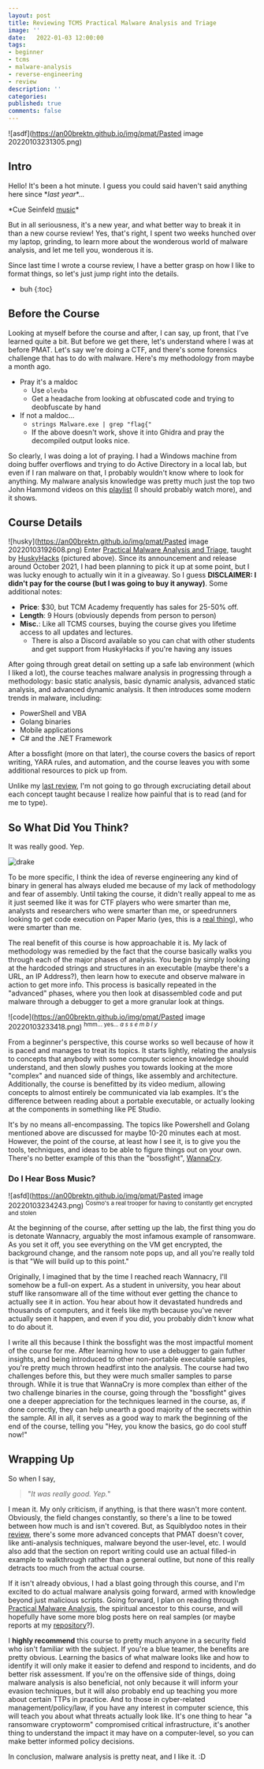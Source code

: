```yaml
---
layout: post
title: Reviewing TCMS Practical Malware Analysis and Triage
image: ''
date:   2022-01-03 12:00:00
tags:
- beginner
- tcms
- malware-analysis
- reverse-engineering
- review
description: ''
categories:
published: true
comments: false
---
```


![asdf](https://an00brektn.github.io/img/pmat/Pasted image 20220103231305.png)

## Intro
Hello! It's been a hot minute. I guess you could said haven't said anything here since \**last year*\*...

\*Cue Seinfeld [music](https://www.youtube.com/watch?v=_V2sBURgUBI)\*

But in all seriousness, it's a new year, and what better way to break it in than a new course review! Yes, that's right, I spent two weeks hunched over my laptop, grinding, to learn more about the wonderous world of malware analysis, and let me tell you, wonderous it is.

Since last time I wrote a course review, I have a better grasp on how I like to format things, so let's just jump right into the details.

* buh
{:toc}

## Before the Course
Looking at myself before the course and after, I can say, up front, that I've learned quite a bit. But before we get there, let's understand where I was at before PMAT. Let's say we're doing a CTF, and there's some forensics challenge that has to do with malware. Here's my methodology from maybe a month ago.

- Pray it's a maldoc
	- Use `olevba`
	- Get a headache from looking at obfuscated code and trying to deobfuscate by hand
- If not a maldoc...
	- `strings Malware.exe | grep "flag{"`
	- If the above doesn't work, shove it into Ghidra and pray the decompiled output looks nice.

So clearly, I was doing a lot of praying. I had a Windows machine from doing buffer overflows and trying to do Active Directory in a local lab, but even if I ran malware on that, I probably wouldn't know where to look for anything. My malware analysis knowledge was pretty much just the top two John Hammond videos on this [playlist](https://www.youtube.com/playlist?list=PL1H1sBF1VAKWMn_3QPddayIypbbITTGZv) (I should probably watch more), and it shows.

## Course Details
![husky](https://an00brektn.github.io/img/pmat/Pasted image 20220103192608.png)
Enter [Practical Malware Analysis and Triage](https://academy.tcm-sec.com/p/practical-malware-analysis-triage), taught by [HuskyHacks](https://huskyhacks.dev/) (pictured above). Since its announcement and release around October 2021, I had been planning to pick it up at some point, but I was lucky enough to actually win it in a giveaway. So I guess **DISCLAIMER: I didn't pay for the course (but I was going to buy it anyway)**. Some additional notes:
- **Price**: $30, but TCM Academy frequently has sales for 25-50% off.
- **Length**: 9 Hours (obviously depends from person to person)
- **Misc.**: Like all TCMS courses, buying the course gives you lifetime access to all updates and lectures. 
	- There is also a Discord available so you can chat with other students and get support from HuskyHacks if you're having any issues

After going through great detail on setting up a safe lab environment (which I liked a lot), the course teaches malware analysis in progressing through a methodology: basic static analysis, basic dynamic analysis, advanced static analysis, and advanced dynamic analysis. It then introduces some modern trends in malware, including:
-   PowerShell and VBA
-   Golang binaries
-   Mobile applications
-   C# and the .NET Framework

After a bossfight (more on that later), the course covers the basics of report writing, YARA rules, and automation, and the course leaves you with some additional resources to pick up from. 

Unlike my [last review](https://an00brektn.github.io/TCM-PEH-review/), I'm not going to go through excruciating detail about each concept taught because I realize how painful that is to read (and for me to type).

## So What Did You Think?
It was really good. Yep. 

![drake](https://c.tenor.com/k4SFOI_3m30AAAAM/drake-clap.gif)

To be more specific, I think the idea of reverse engineering any kind of binary in general has always eluded me because of my lack of methodology and fear of assembly. Until taking the course, it didn't really appeal to me as it just seemed like it was for CTF players who were smarter than me, analysts and researchers who were smarter than me, or speedrunners looking to get code execution on Paper Mario (yes, this is a [real thing](https://www.youtube.com/watch?v=O9dTmzRAL_4)), who were smarter than me.

The real benefit of this course is how approachable it is. My lack of methodology was remedied by the fact that the course basically walks you through each of the major phases of analysis. You begin by simply looking at the hardcoded strings and structures in an executable (maybe there's a URL, an IP Address?), then learn how to execute and observe malware in action to get more info. This process is basically repeated in the "advanced" phases, where you then look at disassembled code and put malware through a debugger to get a more granular look at things.

![code](https://an00brektn.github.io/img/pmat/Pasted image 20220103233418.png)
<sup>hmm... yes... *a s s e m b l y*</sup>

From a beginner's perspective, this course works so well because of how it is paced and manages to treat its topics. It starts lightly, relating the analysis to concepts that anybody with some computer science knowledge should understand, and then slowly pushes you towards looking at the more "complex" and nuanced side of things, like assembly and architecture. Additionally, the course is benefitted by its video medium, allowing concepts to almost entirely be communicated via lab examples. It's the difference between reading about a portable executable, or actually looking at the components in something like PE Studio.

It's by no means all-encompassing. The topics like Powershell and Golang mentioned above are discussed for maybe 10-20 minutes each at most. However, the point of the course, at least how I see it, is to give you the tools, techniques, and ideas to be able to figure things out on your own. There's no better example of this than the "bossfight", [WannaCry](https://en.wikipedia.org/wiki/WannaCry_ransomware_attack).

### Do I Hear Boss Music?
![asfd](https://an00brektn.github.io/img/pmat/Pasted image 20220103234243.png)
<sup>Cosmo's a real trooper for having to constantly get encrypted and stolen</sup>

At the beginning of the course, after setting up the lab, the first thing you do is detonate Wannacry, arguably the most infamous example of ransomware. As you set it off, you see everything on the VM get encrypted, the background change, and the ransom note pops up, and all you're really told is that "We will build up to this point." 

Originally, I imagined that by the time I reached reach Wannacry, I'll somehow be a full-on expert. As a student in university, you hear about stuff like ransomware all of the time without ever getting the chance to actually see it in action. You hear about how it devastated hundreds and thousands of computers, and it feels like myth because you've never actually seen it happen, and even if you did, you probably didn't know what to do about it. 

I write all this because I think the bossfight was the most impactful moment of the course for me. After learning how to use a debugger to gain futher insights, and being introduced to other non-portable executable samples, you're pretty much thrown headfirst into the analysis. The course had two challenges before this, but they were much smaller samples to parse through. While it is true that WannaCry is more complex than either of the two challenge binaries in the course, going through the "bossfight" gives one a deeper appreciation for the techniques learned in the course, as, if done correctly, they can help unearth a good majority of the secrets within the sample. All in all, it serves as a good way to mark the beginning of the end of the course, telling you "Hey, you know the basics, go do cool stuff now!"

## Wrapping Up
So when I say,

> "*It was really good. Yep.*" 

I mean it. My only criticism, if anything, is that there wasn't more content. Obviously, the field changes constantly, so there's a line to be towed between how much is and isn't covered. But, as Squiblydoo notes in their [review](https://squiblydoo.blog/2021/11/26/review-practical-malware-analysis-and-triage-pmat/), there's some more advanced concepts that PMAT doesn't cover, like anti-analysis techniques, malware beyond the user-level, etc. I would also add that the section on report writing could use an actual filled-in example to walkthrough rather than a general outline, but none of this really detracts too much from the actual course.

If it isn't already obvious, I had a blast going through this course, and I'm excited to do actual malware analysis going forward, armed with knowledge beyond just malicious scripts. Going forward, I plan on reading through [Practical Malware Analysis](https://nostarch.com/malware), the spiritual ancestor to this course, and will hopefully have some more blog posts here on real samples (or maybe reports at my [repository](https://github.com/An00bRektn/malware-analysis-reports)?).

I **highly recommend** this course to pretty much anyone in a security field who isn't familiar with the subject. If you're a blue teamer, the benefits are pretty obvious. Learning the basics of what malware looks like and how to identify it will only make it easier to defend and respond to incidents, and do better risk assessment. If you're on the offensive side of things, doing malware analysis is also beneficial, not only because it will inform your evasion techniques, but it will also probably end up teaching you more about certain TTPs in practice. And to those in cyber-related management/policy/law, if you have any interest in computer science, this will teach you about what threats actually look like. It's one thing to hear "a ransomware cryptoworm" compromised critical infrastructure, it's another thing to understand the impact it may have on a computer-level, so you can make better informed policy decisions.

In conclusion, malware analysis is pretty neat, and I like it. :D